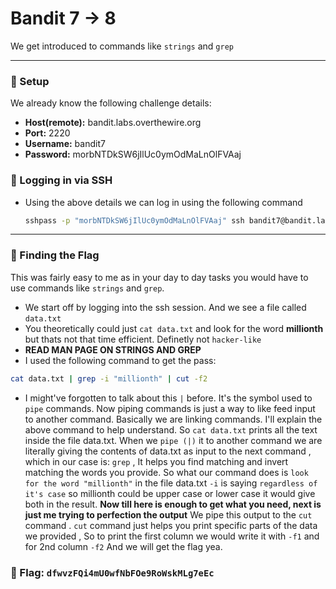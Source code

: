 # Bandit 7 -> 8

We get introduced to commands like `strings` and `grep`

---

### 🔧 Setup
We already know the following challenge details:
- **Host(remote):** bandit.labs.overthewire.org
- **Port:** 2220
- **Username:** bandit7
- **Password:** morbNTDkSW6jIlUc0ymOdMaLnOlFVAaj

### 🔑 Logging in via SSH

- Using the above details we can log in using the following command
    ```bash
    sshpass -p "morbNTDkSW6jIlUc0ymOdMaLnOlFVAaj" ssh bandit7@bandit.labs.overthewire.org -p 2220
    ```

---

### 🎯 Finding the Flag

This was fairly easy to me as in your day to day tasks you would have to use commands like `strings` and `grep`.

- We start off by logging into the ssh session. And we see a file called `data.txt`
- You theoretically could just `cat data.txt` and look for the word **millionth** but thats not that time efficient. Definetly not `hacker-like`
- **READ MAN PAGE ON STRINGS AND GREP**
- I used the following command to get the pass:
```bash
cat data.txt | grep -i "millionth" | cut -f2
```

- I might've forgotten to talk about this `|` before. 
    It's the symbol used to `pipe` commands.
    Now piping commands is just a way to like feed input to another command.
    Basically we are linking commands. I'll explain the above command to help understand.
    So `cat data.txt` prints all the text inside the file data.txt. 
    When we `pipe (|)` it to another command we are literally giving the contents of data.txt as input to the next command , which in our case is:
    `grep` , It helps you find matching and invert matching the words you provide.
    So what our command does is 
    `look for the word "millionth"` in the file data.txt
    `-i` is saying `regardless of it's case` so millionth could be upper case or lower case it would give both in the result.
    **Now till here is enough to get what you need, next is just me trying to perfection the output**
    We pipe this output to the `cut` command .
    `cut` command just helps you print specific parts of the data we provided ,
    So to print the first column we would write it with `-f1` and for 2nd column `-f2`
And we will get the flag yea.

### 🏁 Flag: `dfwvzFQi4mU0wfNbFOe9RoWskMLg7eEc`
